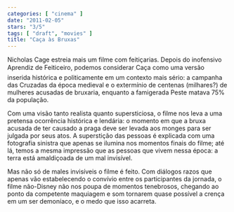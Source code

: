 ```yaml
---
categories: [ "cinema" ]
date: "2011-02-05"
stars: "3/5"
tags: [ "draft", "movies" ]
title: "Caça às Bruxas"
---
```

Nicholas Cage estreia mais um filme com feitiçarias. Depois do inofensivo
Aprendiz de Feiticeiro, podemos considerar Caça como uma versão
inserida histórica e politicamente em um contexto mais sério: a
campanha das Cruzadas da época medieval e o extermínio de centenas
(milhares?) de mulheres acusadas de bruxaria, enquanto a famigerada
Peste matava 75% da população.

Com uma visão tanto realista quanto supersticiosa, o filme nos leva
a uma pretensa ocorrência histórica e lendária: o momento em que a
bruxa acusada de ter causado a praga deve ser levada aos monges para ser
julgada por seus atos. A superstição das pessoas é explicada com uma
fotografia sinistra que apenas se ilumina nos momentos finais do filme;
até lá, temos a mesma impressão que as pessoas que vivem nessa época:
a terra está amaldiçoada de um mal invisível.

Mas não só de males invisíveis o filme é feito. Com diálogos
razos que apenas vão estabelecendo o convívio entre os participantes
da jornada, o filme não-Disney não nos poupa de momentos tenebrosos,
chegando ao ponto da competente maquiagem e som tornarem quase possível
a crença em um ser demoníaco, e o medo que isso acarreta.

